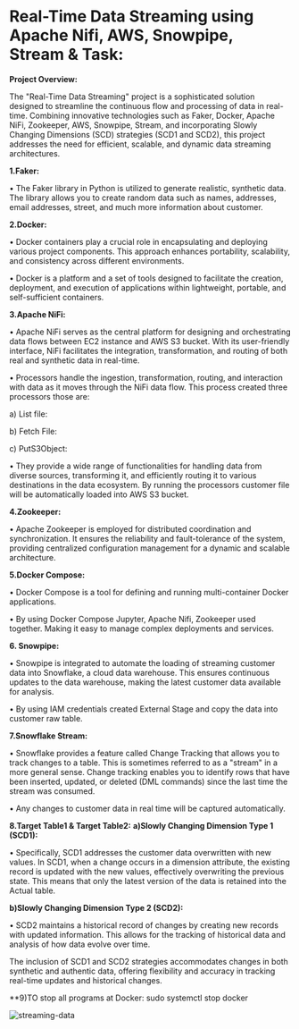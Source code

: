 # Real-Time Data Streaming using Apache Nifi, AWS, Snowpipe, Stream & Task:

**Project Overview:**

The "Real-Time Data Streaming" project is a sophisticated solution designed to streamline the continuous flow and processing of data in real-time. Combining innovative technologies such as Faker, Docker, Apache NiFi, Zookeeper, AWS, Snowpipe, Stream, and incorporating Slowly Changing Dimensions (SCD) strategies (SCD1 and SCD2), this project addresses the need for efficient, scalable, and dynamic data streaming architectures.
 
**1.Faker:**

•	The Faker library in Python is utilized to generate realistic, synthetic data. The library allows you to create random data such as names, addresses, email addresses, street, and much more information about customer. 

**2.Docker:**

•	Docker containers play a crucial role in encapsulating and deploying various project components. This approach enhances portability, scalability, and consistency across different environments.
 
•	Docker is a platform and a set of tools designed to facilitate the creation, deployment, and execution of applications within lightweight, portable, and self-sufficient containers.
 
**3.Apache NiFi:**

•	Apache NiFi serves as the central platform for designing and orchestrating data flows between EC2 instance and AWS S3 bucket. With its user-friendly interface, NiFi facilitates the integration, transformation, and routing of both real and synthetic data in real-time.

•	Processors handle the ingestion, transformation, routing, and interaction with data as it moves through the NiFi data flow. This process created three processors those are:

a)	List file:

b)	Fetch File:

c)	PutS3Object:

•	They provide a wide range of functionalities for handling data from diverse sources, transforming it, and efficiently routing it to various destinations in the data ecosystem. By running the processors customer file will be automatically loaded into AWS S3 bucket.

**4.Zookeeper:**

•	Apache Zookeeper is employed for distributed coordination and synchronization. It ensures the reliability and fault-tolerance of the system, providing centralized configuration management for a dynamic and scalable architecture.

**5.Docker Compose:**

•	Docker Compose is a tool for defining and running multi-container Docker applications. 

•	By using Docker Compose Jupyter, Apache Nifi, Zookeeper used together. Making it easy to manage complex deployments and services.

**6. Snowpipe:**

•	Snowpipe is integrated to automate the loading of streaming customer data into Snowflake, a cloud data warehouse. This ensures continuous updates to the data warehouse, making the latest customer data available for analysis.

•	By using IAM credentials created External Stage and copy the data into customer raw table. 

**7.Snowflake Stream:**

•	Snowflake provides a feature called Change Tracking that allows you to track changes to a table. This is sometimes referred to as a "stream" in a more general sense. Change tracking enables you to identify rows that have been inserted, updated, or deleted (DML commands) since the last time the stream was consumed.

•	Any changes to customer data in real time will be captured automatically.

**8.Target Table1 & Target Table2:**
**a)Slowly Changing Dimension Type 1 (SCD1):**

•	Specifically, SCD1 addresses the customer data overwritten with new values. In SCD1, when a change occurs in a dimension attribute, the existing record is updated with the new values, effectively overwriting the previous state. This means that only the latest version of the data is retained into the Actual table.

**b)Slowly Changing Dimension Type 2 (SCD2):**

•	SCD2 maintains a historical record of changes by creating new records with updated information. This allows for the tracking of historical data and analysis of how data evolve over time.

The inclusion of SCD1 and SCD2 strategies accommodates changes in both synthetic and authentic data, offering flexibility and accuracy in tracking real-time updates and historical changes.

**9)TO stop all programs at Docker:
sudo systemctl stop docker



![streaming-data](https://github.com/naziya-shaik/RealTime-StreamingDataProject/assets/111407441/b66b1f35-f762-45e7-8c5a-9eaec49ad089)
